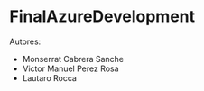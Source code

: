 # FinalAzureDevelopment

Autores:
- Monserrat Cabrera Sanche
- Victor Manuel Perez Rosa
- Lautaro Rocca
